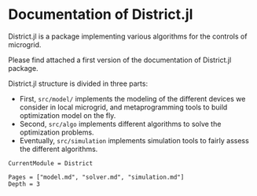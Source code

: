 # Documentation of District.jl

District.jl is a package implementing various algorithms for
the controls of microgrid.


Please find attached a first version of the documentation
of District.jl package.


District.jl structure is divided in three parts:
- First, `src/model/` implements the modeling of the different devices we consider in local microgrid, and metaprogramming tools to build optimization model on the fly.
- Second, `src/algo` implements different algorithms to solve the optimization problems.
- Eventually, `src/simulation` implements simulation tools to fairly assess the different algorithms.

```@meta
CurrentModule = District
```
```@contents
Pages = ["model.md", "solver.md", "simulation.md"]
Depth = 3
```
